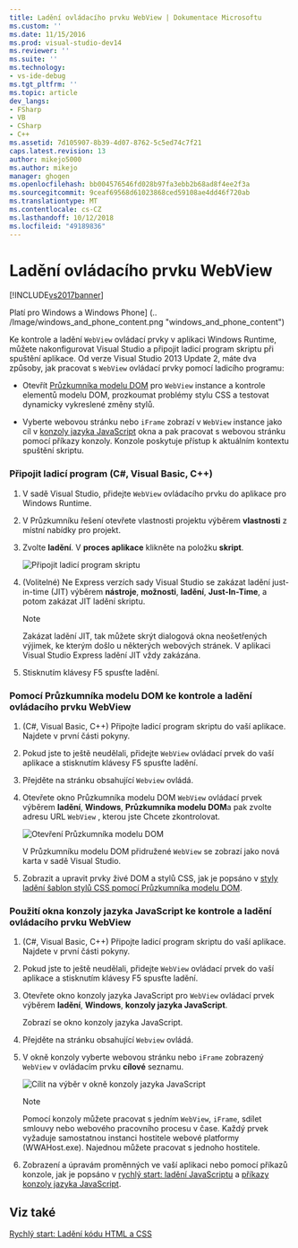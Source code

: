 ```yaml
---
title: Ladění ovládacího prvku WebView | Dokumentace Microsoftu
ms.custom: ''
ms.date: 11/15/2016
ms.prod: visual-studio-dev14
ms.reviewer: ''
ms.suite: ''
ms.technology:
- vs-ide-debug
ms.tgt_pltfrm: ''
ms.topic: article
dev_langs:
- FSharp
- VB
- CSharp
- C++
ms.assetid: 7d105907-8b39-4d07-8762-5c5ed74c7f21
caps.latest.revision: 13
author: mikejo5000
ms.author: mikejo
manager: ghogen
ms.openlocfilehash: bb004576546fd028b97fa3ebb2b68ad8f4ee2f3a
ms.sourcegitcommit: 9ceaf69568d61023868ced59108ae4dd46f720ab
ms.translationtype: MT
ms.contentlocale: cs-CZ
ms.lasthandoff: 10/12/2018
ms.locfileid: "49189836"
---
```

# <a name="debug-a-webview-control"></a>Ladění ovládacího prvku WebView
[!INCLUDE[vs2017banner](../includes/vs2017banner.md)]

Platí pro Windows a Windows Phone] (.. /Image/windows_and_phone_content.png "windows_and_phone_content")  
  
 Ke kontrole a ladění `WebView` ovládací prvky v aplikaci Windows Runtime, můžete nakonfigurovat Visual Studio a připojit ladicí program skriptu při spuštění aplikace. Od verze Visual Studio 2013 Update 2, máte dva způsoby, jak pracovat s `WebView` ovládací prvky pomocí ladicího programu:  
  
-   Otevřít [Průzkumníka modelu DOM](../debugger/quickstart-debug-html-and-css.md) pro `WebView` instance a kontrole elementů modelu DOM, prozkoumat problémy stylu CSS a testovat dynamicky vykreslené změny stylů.  
  
-   Vyberte webovou stránku nebo `iFrame` zobrazí v `WebView` instance jako cíl v [konzoly jazyka JavaScript](../debugger/javascript-console-commands.md) okna a pak pracovat s webovou stránku pomocí příkazy konzoly. Konzole poskytuje přístup k aktuálním kontextu spuštění skriptu.  
  
### <a name="attach-the-debugger-c-visual-basic-c"></a>Připojit ladicí program (C#, Visual Basic, C++)  
  
1.  V sadě Visual Studio, přidejte `WebView` ovládacího prvku do aplikace pro Windows Runtime.  
  
2.  V Průzkumníku řešení otevřete vlastnosti projektu výběrem **vlastnosti** z místní nabídky pro projekt.  
  
3.  Zvolte **ladění**. V **proces aplikace** klikněte na položku **skript**.  
  
     ![Připojit ladicí program skriptu](../debugger/media/js-dom-webview-script-debugger.png "JS_DOM_WebView_Script_Debugger")  
  
4.  (Volitelné) Ne Express verzích sady Visual Studio se zakázat ladění just-in-time (JIT) výběrem **nástroje**, **možnosti**, **ladění**, **Just-In-Time**, a potom zakázat JIT ladění skriptu.  
  
    > [!NOTE]
    >  Zakázat ladění JIT, tak můžete skrýt dialogová okna neošetřených výjimek, ke kterým došlo u některých webových stránek. V aplikaci Visual Studio Express ladění JIT vždy zakázána.  
  
5.  Stisknutím klávesy F5 spusťte ladění.  
  
### <a name="use-the-dom-explorer-to-inspect-and-debug-a-webview-control"></a>Pomocí Průzkumníka modelu DOM ke kontrole a ladění ovládacího prvku WebView  
  
1.  (C#, Visual Basic, C++) Připojte ladicí program skriptu do vaší aplikace. Najdete v první části pokyny.  
  
2.  Pokud jste to ještě neudělali, přidejte `WebView` ovládací prvek do vaší aplikace a stisknutím klávesy F5 spusťte ladění.  
  
3.  Přejděte na stránku obsahující `Webview` ovládá.  
  
4.  Otevřete okno Průzkumníka modelu DOM `WebView` ovládací prvek výběrem **ladění**, **Windows**, **Průzkumníka modelu DOM**a pak zvolte adresu URL `WebView` , kterou jste Chcete zkontrolovat.  
  
     ![Otevření Průzkumníka modelu DOM](../debugger/media/js-dom-webview.png "JS_DOM_WebView")  
  
     V Průzkumníku modelu DOM přidružené `WebView` se zobrazí jako nová karta v sadě Visual Studio.  
  
5.  Zobrazit a upravit prvky živé DOM a stylů CSS, jak je popsáno v [styly ladění šablon stylů CSS pomocí Průzkumníka modelu DOM](../debugger/debug-css-styles-using-dom-explorer.md).  
  
### <a name="use-the-javascript-console-window-to-inspect-and-debug-a-webview-control"></a>Použití okna konzoly jazyka JavaScript ke kontrole a ladění ovládacího prvku WebView  
  
1.  (C#, Visual Basic, C++) Připojte ladicí program skriptu do vaší aplikace. Najdete v první části pokyny.  
  
2.  Pokud jste to ještě neudělali, přidejte `WebView` ovládací prvek do vaší aplikace a stisknutím klávesy F5 spusťte ladění.  
  
3.  Otevřete okno konzoly jazyka JavaScript pro `WebView` ovládací prvek výběrem **ladění**, **Windows**, **konzoly jazyka JavaScript**.  
  
     Zobrazí se okno konzoly jazyka JavaScript.  
  
4.  Přejděte na stránku obsahující `Webview` ovládá.  
  
5.  V okně konzoly vyberte webovou stránku nebo `iFrame` zobrazený `WebView` v ovládacím prvku **cílové** seznamu.  
  
     ![Cílit na výběr v okně konzoly jazyka JavaScript](../debugger/media/js-console-target.png "JS_Console_Target")  
  
    > [!NOTE]
    >  Pomocí konzoly můžete pracovat s jedním `WebView`, `iFrame`, sdílet smlouvy nebo webového pracovního procesu v čase. Každý prvek vyžaduje samostatnou instanci hostitele webové platformy (WWAHost.exe). Najednou můžete pracovat s jednoho hostitele.  
  
6.  Zobrazení a úpravám proměnných ve vaší aplikaci nebo pomocí příkazů konzole, jak je popsáno v [rychlý start: ladění JavaScriptu](../debugger/quickstart-debug-javascript-using-the-console.md) a [příkazy konzoly jazyka JavaScript](../debugger/javascript-console-commands.md).  
  
## <a name="see-also"></a>Viz také  
 [Rychlý start: Ladění kódu HTML a CSS](../debugger/quickstart-debug-html-and-css.md)



